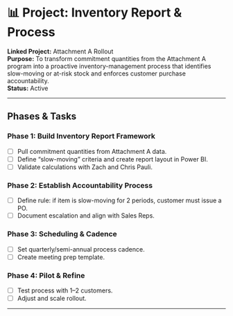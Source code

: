 # 📊 Project: Inventory Report & Process

**Linked Project:** Attachment A Rollout  
**Purpose:** To transform commitment quantities from the Attachment A program into a proactive inventory-management process that identifies slow-moving or at-risk stock and enforces customer purchase accountability.  
**Status:** Active

---

## Phases & Tasks

### Phase 1: Build Inventory Report Framework
- [ ] Pull commitment quantities from Attachment A data.
- [ ] Define “slow-moving” criteria and create report layout in Power BI.
- [ ] Validate calculations with Zach and Chris Pauli.

### Phase 2: Establish Accountability Process
- [ ] Define rule: if item is slow-moving for 2 periods, customer must issue a PO.
- [ ] Document escalation and align with Sales Reps.

### Phase 3: Scheduling & Cadence
- [ ] Set quarterly/semi-annual process cadence.
- [ ] Create meeting prep template.

### Phase 4: Pilot & Refine
- [ ] Test process with 1–2 customers.
- [ ] Adjust and scale rollout.

---
